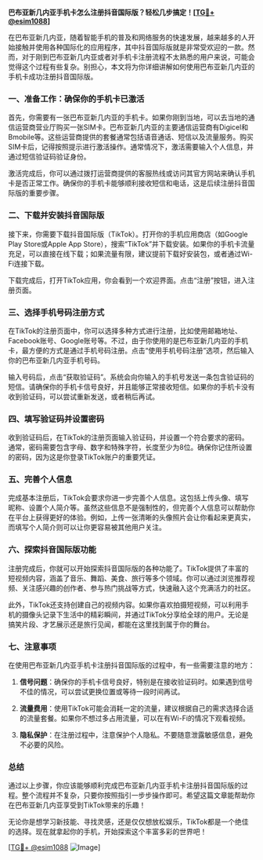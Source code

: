 **巴布亚新几内亚手机卡怎么注册抖音国际版？轻松几步搞定！[[TG💪+ @esim1088](https://t.me/s/esim1088)]**

在巴布亚新几内亚，随着智能手机的普及和网络服务的快速发展，越来越多的人开始接触并使用各种国际化的应用程序，其中抖音国际版就是非常受欢迎的一款。然而，对于刚到巴布亚新几内亚或者对手机卡注册流程不太熟悉的用户来说，可能会觉得这个过程有些复杂。别担心，本文将为你详细讲解如何使用巴布亚新几内亚的手机卡成功注册抖音国际版。

### 一、准备工作：确保你的手机卡已激活

首先，你需要有一张巴布亚新几内亚的手机卡。如果你刚到当地，可以去当地的通信运营商营业厅购买一张SIM卡。巴布亚新几内亚的主要通信运营商有Digicel和Bmobile等。这些运营商提供的套餐通常包括语音通话、短信以及流量服务。购买SIM卡后，记得按照提示进行激活操作。通常情况下，激活需要输入个人信息，并通过短信验证码验证身份。

激活完成后，你可以通过拨打运营商提供的客服热线或访问其官方网站来确认手机卡是否正常工作。确保你的手机卡能够顺利接收短信和电话，这是后续注册抖音国际版的重要步骤。

### 二、下载并安装抖音国际版

接下来，你需要下载抖音国际版（TikTok）。打开你的手机应用商店（如Google Play Store或Apple App Store），搜索“TikTok”并下载安装。如果你的手机卡流量充足，可以直接在线下载；如果流量有限，建议提前下载好安装包，或者通过Wi-Fi连接下载。

下载完成后，打开TikTok应用，你会看到一个欢迎界面。点击“注册”按钮，进入注册页面。

### 三、选择手机号码注册方式

在TikTok的注册页面中，你可以选择多种方式进行注册，比如使用邮箱地址、Facebook账号、Google账号等。不过，由于你使用的是巴布亚新几内亚的手机卡，最方便的方式是通过手机号码注册。点击“使用手机号码注册”选项，然后输入你的巴布亚新几内亚手机号码。

输入号码后，点击“获取验证码”。系统会向你输入的手机号发送一条包含验证码的短信。请确保你的手机卡信号良好，并且能够正常接收短信。如果你的手机卡没有收到验证码，可以尝试重新发送，或者稍后再试。

### 四、填写验证码并设置密码

收到验证码后，在TikTok的注册页面输入验证码，并设置一个符合要求的密码。通常，密码需要包含字母、数字和特殊字符，长度至少为8位。确保你记住所设置的密码，因为这是你登录TikTok账户的重要凭证。

### 五、完善个人信息

完成基本注册后，TikTok会要求你进一步完善个人信息。这包括上传头像、填写昵称、设置个人简介等。虽然这些信息不是强制性的，但完善个人信息可以帮助你在平台上获得更好的体验。例如，上传一张清晰的头像照片会让你看起来更真实，而填写个人简介则可以让你更容易被其他用户关注。

### 六、探索抖音国际版功能

注册完成后，你就可以开始探索抖音国际版的各种功能了。TikTok提供了丰富的短视频内容，涵盖了音乐、舞蹈、美食、旅行等多个领域。你可以通过浏览推荐视频、关注感兴趣的创作者、参与热门挑战等方式，快速融入这个充满活力的社区。

此外，TikTok还支持创建自己的视频内容。如果你喜欢拍摄短视频，可以利用手机的摄像头记录下生活中的精彩瞬间，并通过TikTok分享给全球的用户。无论是搞笑片段、才艺展示还是旅行见闻，都能在这里找到属于你的舞台。

### 七、注意事项

在使用巴布亚新几内亚手机卡注册抖音国际版的过程中，有一些需要注意的地方：

1. **信号问题**：确保你的手机卡信号良好，特别是在接收验证码时。如果遇到信号不佳的情况，可以尝试更换位置或等待一段时间再试。
   
2. **流量费用**：使用TikTok可能会消耗一定的流量，建议根据自己的需求选择合适的流量套餐。如果你不想过多占用流量，可以在有Wi-Fi的情况下观看视频。

3. **隐私保护**：在注册过程中，注意保护个人隐私。不要随意泄露敏感信息，避免不必要的风险。

### 总结

通过以上步骤，你应该能够顺利完成巴布亚新几内亚手机卡注册抖音国际版的过程。整个流程并不复杂，只要你按照指引一步步操作即可。希望这篇文章能帮助你在巴布亚新几内亚享受到TikTok带来的乐趣！

无论你是想学习新技能、寻找灵感，还是仅仅想放松娱乐，TikTok都是一个绝佳的选择。现在就拿起你的手机，开始探索这个丰富多彩的世界吧！

[[TG💪+ @esim1088](https://t.me/s/esim1088) ![Image](https://i.postimg.cc/4NQfJmqS/Snipaste-2025-05-13-00-14-12.png)]